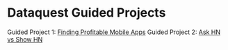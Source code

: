 # Dataquest Guided Projects

Guided Project 1: [Finding Profitable Mobile Apps](https://github.com/kridge-clifford/dataquest/blob/master/Guided%20Project%201/Finding%20Profitable%20Mobile%20Apps.ipynb)
Guided Project 2: [Ask HN vs Show HN](https://github.com/kridge-clifford/dataquest/blob/master/Guided%20Project%202/Ask%20HN%20vs%20Show%20HN.ipynb)
